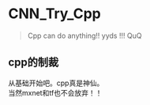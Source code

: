 # CNN_Try_Cpp
> Cpp can do anything!! yyds !!! QuQ

## cpp的制裁
从基础开始吧。cpp真是神仙。</br>
当然mxnet和tf也不会放弃！！

